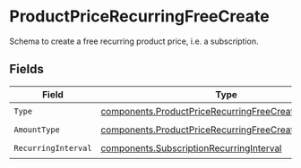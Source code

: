 # ProductPriceRecurringFreeCreate

Schema to create a free recurring product price, i.e. a subscription.


## Fields

| Field                                                                                                                        | Type                                                                                                                         | Required                                                                                                                     | Description                                                                                                                  |
| ---------------------------------------------------------------------------------------------------------------------------- | ---------------------------------------------------------------------------------------------------------------------------- | ---------------------------------------------------------------------------------------------------------------------------- | ---------------------------------------------------------------------------------------------------------------------------- |
| `Type`                                                                                                                       | [components.ProductPriceRecurringFreeCreateType](../../models/components/productpricerecurringfreecreatetype.md)             | :heavy_check_mark:                                                                                                           | N/A                                                                                                                          |
| `AmountType`                                                                                                                 | [components.ProductPriceRecurringFreeCreateAmountType](../../models/components/productpricerecurringfreecreateamounttype.md) | :heavy_check_mark:                                                                                                           | N/A                                                                                                                          |
| `RecurringInterval`                                                                                                          | [components.SubscriptionRecurringInterval](../../models/components/subscriptionrecurringinterval.md)                         | :heavy_check_mark:                                                                                                           | N/A                                                                                                                          |
